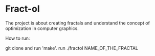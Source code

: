 # Fract-ol
The project is about creating fractals and understand the concept of optimization in computer graphics.

How to run:

git clone and run 'make'.
run ./fractol NAME_OF_THE_FRACTAL
